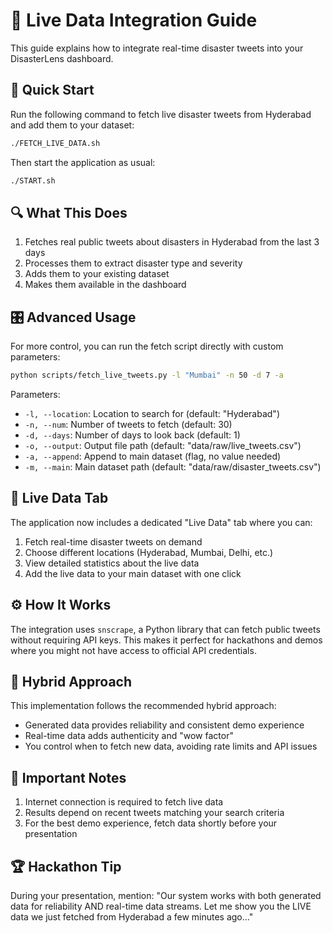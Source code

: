 # 🔴 Live Data Integration Guide

This guide explains how to integrate real-time disaster tweets into your DisasterLens dashboard.

## 🚀 Quick Start

Run the following command to fetch live disaster tweets from Hyderabad and add them to your dataset:

```bash
./FETCH_LIVE_DATA.sh
```

Then start the application as usual:

```bash
./START.sh
```

## 🔍 What This Does

1. Fetches real public tweets about disasters in Hyderabad from the last 3 days
2. Processes them to extract disaster type and severity
3. Adds them to your existing dataset
4. Makes them available in the dashboard

## 🎛️ Advanced Usage

For more control, you can run the fetch script directly with custom parameters:

```bash
python scripts/fetch_live_tweets.py -l "Mumbai" -n 50 -d 7 -a
```

Parameters:
- `-l, --location`: Location to search for (default: "Hyderabad")
- `-n, --num`: Number of tweets to fetch (default: 30)
- `-d, --days`: Number of days to look back (default: 1)
- `-o, --output`: Output file path (default: "data/raw/live_tweets.csv")
- `-a, --append`: Append to main dataset (flag, no value needed)
- `-m, --main`: Main dataset path (default: "data/raw/disaster_tweets.csv")

## 🌟 Live Data Tab

The application now includes a dedicated "Live Data" tab where you can:

1. Fetch real-time disaster tweets on demand
2. Choose different locations (Hyderabad, Mumbai, Delhi, etc.)
3. View detailed statistics about the live data
4. Add the live data to your main dataset with one click

## ⚙️ How It Works

The integration uses `snscrape`, a Python library that can fetch public tweets without requiring API keys. This makes it perfect for hackathons and demos where you might not have access to official API credentials.

## 🔄 Hybrid Approach

This implementation follows the recommended hybrid approach:
- Generated data provides reliability and consistent demo experience
- Real-time data adds authenticity and "wow factor"
- You control when to fetch new data, avoiding rate limits and API issues

## 🚨 Important Notes

1. Internet connection is required to fetch live data
2. Results depend on recent tweets matching your search criteria
3. For the best demo experience, fetch data shortly before your presentation

## 🏆 Hackathon Tip

During your presentation, mention:
"Our system works with both generated data for reliability AND real-time data streams. Let me show you the LIVE data we just fetched from Hyderabad a few minutes ago..."
